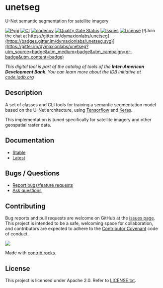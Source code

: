 # unetseg

U-Net semantic segmentation for satellite imagery

[![Pypi](https://img.shields.io/pypi/v/unetseg.svg)](https://pypi.python.org/pypi/unetseg)
[![CI](https://github.com/dymaxionlabs/unetseg/actions/workflows/main.yml/badge.svg)](https://github.com/dymaxionlabs/unetseg/actions/workflows/main.yml)
[![codecov](https://codecov.io/gh/dymaxionlabs/unetseg/branch/main/graph/badge.svg?token=M092LPM03I)](https://codecov.io/gh/dymaxionlabs/unetseg)
[![Quality Gate Status](https://sonarcloud.io/api/project_badges/measure?project=dymaxionlabs_unetseg&metric=alert_status)](https://sonarcloud.io/summary/new_code?id=dymaxionlabs_unetseg)
[![Issues](https://img.shields.io/github/issues-closed/dymaxionlabs/unetseg)](https://github.com/dymaxionlabs/unetseg/issues)
[![License](https://img.shields.io/github/license/dymaxionlabs/unetseg)](https://github.com/dymaxionlabs/unetseg/blob/main/LICENSE.txt)
[![Join the chat at https://gitter.im/dymaxionlabs/unetseg](https://badges.gitter.im/dymaxionlabs/unetseg.svg)](https://gitter.im/dymaxionlabs/unetseg?utm_source=badge&utm_medium=badge&utm_campaign=pr-badge&utm_content=badge)

_This digital tool is part of the catalog of tools of the **Inter-American Development Bank**. You can learn more about the IDB initiative at [code.iadb.org](https://code.iadb.org)_

## Description

A set of classes and CLI tools for training a semantic segmentation model based
on the U-Net architecture, using [Tensorflow](https://www.tensorflow.org/) and [Keras](https://keras.io/).

This implementation is tuned specifically for satellite imagery and other
geospatial raster data.

## Documentation

* [Stable](https://unetseg.readthedocs.io/en/stable/)
* [Latest](https://unetseg.readthedocs.io/en/latest/)

## Bugs / Questions

* [Report bugs/feature requests](https://github.com/dymaxionlabs/unetseg/issues)
* [Ask questions](https://gitter.im/dymaxionlabs/satproc)

## Contributing

Bug reports and pull requests are welcome on GitHub at the [issues
page](https://github.com/dymaxionlabs/unetseg). This project is intended to be
a safe, welcoming space for collaboration, and contributors are expected to
adhere to the [Contributor Covenant](http://contributor-covenant.org) code of
conduct.

<a href="https://github.com/dymaxionlabs/unetseg/graphs/contributors">
  <img src="https://contrib.rocks/image?repo=dymaxionlabs/unetseg" />
</a>

Made with [contrib.rocks](https://contrib.rocks).

## License

This project is licensed under Apache 2.0. Refer to
[LICENSE.txt](https://github.com/dymaxionlabs/unetseg/blob/main/LICENSE.txt).
